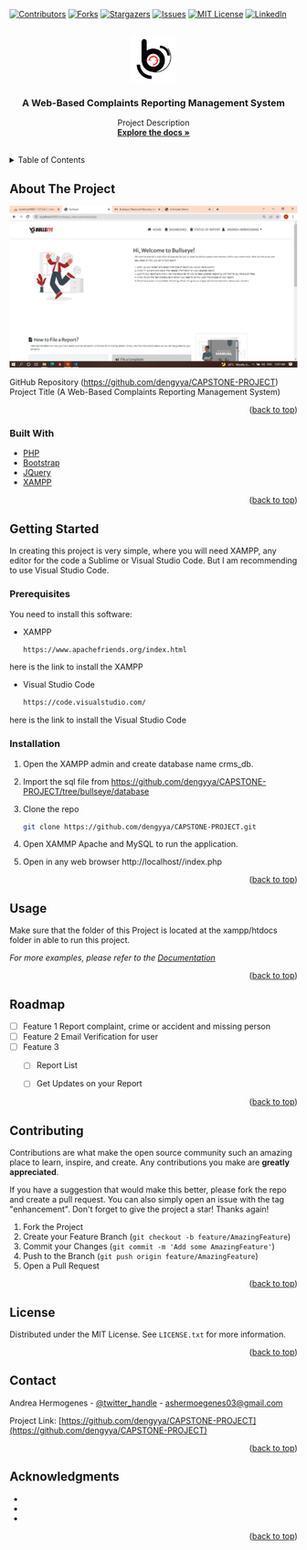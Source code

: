 <div id="top"></div>



<!-- PROJECT SHIELDS -->
<!--
*** I'm using markdown "reference style" links for readability.
*** Reference links are enclosed in brackets [ ] instead of parentheses ( ).
*** See the bottom of this document for the declaration of the reference variables
*** for contributors-url, forks-url, etc. This is an optional, concise syntax you may use.
*** https://www.markdownguide.org/basic-syntax/#reference-style-links
-->
<!-- PROJECT SHIELDS -->
<!--
*** I'm using markdown "reference style" links for readability.
*** Reference links are enclosed in brackets [ ] instead of parentheses ( ).
*** See the bottom of this document for the declaration of the reference variables
*** for contributors-url, forks-url, etc. This is an optional, concise syntax you may use.
*** https://www.markdownguide.org/basic-syntax/#reference-style-links
-->
[![Contributors][contributors-shield]][contributors-url]
[![Forks][forks-shield]][forks-url]
[![Stargazers][stars-shield]][stars-url]
[![Issues][issues-shield]][issues-url]
[![MIT License][license-shield]][license-url]
[![LinkedIn][linkedin-shield]][linkedin-url]


<!-- PROJECT LOGO -->
<br />
<div align="center">
  <a href="https://github.com/dengyya/CAPSTONE-PROJECT/tree/bullseye/admin/images">
    <img src="images/bullseye_logo.png" alt="Logo" width="80" height="80">
  </a>

<h3 align="center">A Web-Based Complaints Reporting Management System</h3>

  <p align="center">
    Project Description
    <br />
    <a href="https://github.com/dengyya/CAPSTONE-PROJECT/blob/bullseye/project_description.docx"><strong>Explore the docs »</strong></a>
    <br />
    <br />
  
  </p>
</div>



<!-- TABLE OF CONTENTS -->
<details>
  <summary>Table of Contents</summary>
  <ol>
    <li>
      <a href="#about-the-project">About The Project</a>
      <ul>
        <li><a href="#built-with">Built With</a></li>
      </ul>
    </li>
    <li>
      <a href="#getting-started">Getting Started</a>
      <ul>
        <li><a href="#prerequisites">Prerequisites</a></li>
        <li><a href="#installation">Installation</a></li>
      </ul>
    </li>
    <li><a href="#usage">Usage</a></li>
    <li><a href="#roadmap">Roadmap</a></li>
    <li><a href="#contributing">Contributing</a></li>
    <li><a href="#license">License</a></li>
    <li><a href="#contact">Contact</a></li>
    <li><a href="#acknowledgments">Acknowledgments</a></li>
  </ol>
</details>



<!-- ABOUT THE PROJECT -->
## About The Project

[![Product Name Screen Shot][product-screenshot]](https://github.com/dengyya/CAPSTONE-PROJECT/blob/bullseye/admin/images/dashboard_photo.png)


GitHub Repository (https://github.com/dengyya/CAPSTONE-PROJECT)
Project Title (A Web-Based Complaints Reporting Management System)

<p align="right">(<a href="#top">back to top</a>)</p>



### Built With
* [PHP](https://www.php.net/)
* [Bootstrap](https://getbootstrap.com)
* [JQuery](https://jquery.com)
* [XAMPP](https://www.apachefriends.org/index.html)

<p align="right">(<a href="#top">back to top</a>)</p>



<!-- GETTING STARTED -->
## Getting Started

In creating this project is very simple, where you will need XAMPP, any editor for the code a Sublime or Visual Studio Code. But I am recommending to use Visual Studio Code. 

### Prerequisites

You need to install this software:
* XAMPP 
  ```sh
  https://www.apachefriends.org/index.html
  ```
here is the link to install the XAMPP 

* Visual Studio Code 
  ```sh
  https://code.visualstudio.com/
  ```
here is the link to install the Visual Studio Code  

### Installation

1. Open the XAMPP admin and create database name crms_db. 
2. Import the sql file from https://github.com/dengyya/CAPSTONE-PROJECT/tree/bullseye/database 
2. Clone the repo
   ```sh
   git clone https://github.com/dengyya/CAPSTONE-PROJECT.git
   ```
3. Open XAMMP Apache and MySQL to run the application.
  
4. Open in any web browser http://localhost/<folderName>/index.php
   
<p align="right">(<a href="#top">back to top</a>)</p>



<!-- USAGE EXAMPLES -->
## Usage

Make sure that the folder of this Project is located at the xampp/htdocs folder in able to run this project. 

_For more examples, please refer to the [Documentation](https://github.com/dengyya/CAPSTONE-PROJECT/blob/bullseye/admin/images/admin_side.png)_

<p align="right">(<a href="#top">back to top</a>)</p>



<!-- ROADMAP -->
## Roadmap

- [ ] Feature 1
    Report complaint, crime or accident and missing person 
- [ ] Feature 2
    Email Verification for user 
- [ ] Feature 3
    - [ ] Report List
    - [ ] Get Updates on your Report


<p align="right">(<a href="#top">back to top</a>)</p>



<!-- CONTRIBUTING -->
## Contributing

Contributions are what make the open source community such an amazing place to learn, inspire, and create. Any contributions you make are **greatly appreciated**.

If you have a suggestion that would make this better, please fork the repo and create a pull request. You can also simply open an issue with the tag "enhancement".
Don't forget to give the project a star! Thanks again!

1. Fork the Project
2. Create your Feature Branch (`git checkout -b feature/AmazingFeature`)
3. Commit your Changes (`git commit -m 'Add some AmazingFeature'`)
4. Push to the Branch (`git push origin feature/AmazingFeature`)
5. Open a Pull Request

<p align="right">(<a href="#top">back to top</a>)</p>



<!-- LICENSE -->
## License

Distributed under the MIT License. See `LICENSE.txt` for more information.

<p align="right">(<a href="#top">back to top</a>)</p>



<!-- CONTACT -->
## Contact

Andrea Hermogenes - [@twitter_handle](https://twitter.com/twitter_handle) - ashermoegenes03@gmail.com

Project Link: [https://github.com/dengyya/CAPSTONE-PROJECT](https://github.com/dengyya/CAPSTONE-PROJECT)

<p align="right">(<a href="#top">back to top</a>)</p>



<!-- ACKNOWLEDGMENTS -->
## Acknowledgments

* []()
* []()
* []()

<p align="right">(<a href="#top">back to top</a>)</p>



<!-- MARKDOWN LINKS & IMAGES -->
<!-- https://www.markdownguide.org/basic-syntax/#reference-style-links -->
[contributors-shield]: https://img.shields.io/github/contributors/github_username/repo_name.svg?style=for-the-badge
[contributors-url]: https://github.com/dengyya/CAPSTONE-PROJECT/graphs/contributors
[forks-shield]: https://img.shields.io/github/forks/github_username/repo_name.svg?style=for-the-badge
[forks-url]: https://github.com/dengyya/CAPSTONE-PROJECT/network/members
[stars-shield]: https://img.shields.io/github/stars/github_username/repo_name.svg?style=for-the-badge
[stars-url]: https://github.com/dengyya/CAPSTONE-PROJECT/stargazers
[issues-shield]: https://img.shields.io/github/issues/github_username/repo_name.svg?style=for-the-badge
[issues-url]: https://github.com/dengyya/CAPSTONE-PROJECT/issues
[license-shield]: https://img.shields.io/github/license/github_username/repo_name.svg?style=for-the-badge
[license-url]: https://github.com/dengyya/CAPSTONE-PROJECT/blob/bullseye/LICENSE
[linkedin-shield]: https://img.shields.io/badge/-LinkedIn-black.svg?style=for-the-badge&logo=linkedin&colorB=555
[linkedin-url]: https://www.linkedin.com/in/andrea-hermogenes-9a4957235/
[product-screenshot]: https://github.com/dengyya/CAPSTONE-PROJECT/blob/bullseye/admin/images/dashboard_photo.png



